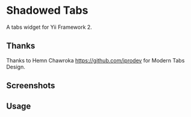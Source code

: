 # Shadowed Tabs

A tabs widget for Yii Framework 2.

## Thanks

Thanks to Hemn Chawroka  <https://github.com/iprodev> for Modern Tabs Design.

## Screenshots

## Usage


